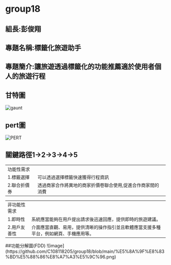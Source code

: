 # group18
## 組長:彭俊翔
## 專題名稱:標籤化旅遊助手
## 專題簡介:讓旅遊透過標籤化的功能推薦適於使用者個人的旅遊行程
## 甘特圖
![gaunt](https://github.com/C108118205/group18/assets/91523690/3dd057f6-b7a8-4c4e-bac4-e5d753aa83d6)
## pert圖
![PERT](https://github.com/C108118205/group18/assets/91523690/d97afd26-b8a9-451b-83ce-0f0a0e2071f6)
## 關鍵路徑1→2→3→4→5
<table>
  <tr>
    <td>功能性需求</td>
    <td></td>
  </tr>
  <tr>
    <td>1.標籤選擇</td>
    <td>可以透過選擇標籤快速獲得行程資訊</td>
  </tr>
  <tr>
    <td>2.聯合折價券</td>
    <td>透過商家合作將異地的商家折價卷聯合使用,促進合作商家間的消費</td>
  </tr>
</table>
<table>
  <tr>
    <td>非功能性需求</td>
    <td></td>
  </tr>
  <tr>
    <td>1.即時性</td>
    <td>系統應當能夠在用戶提出請求後迅速回應，提供即時的旅遊建議。</td>
  </tr>
  <tr>
    <td>2.用戶友善性</td>
    <td>介面應當直觀、易用，提供清晰的操作指引並且軟體應當支援多種平台，例如網頁、手機應用等。</td>
  </tr>
</table>
##功能分解圖(FDD)
![image](https://github.com/C108118205/group18/blob/main/%E5%8A%9F%E8%83%BD%E5%88%86%E8%A7%A3%E5%9C%96.png)

